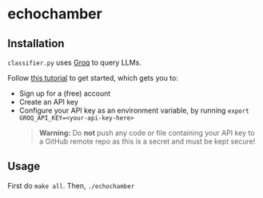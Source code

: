 # echochamber

## Installation

`classifier.py` uses [Groq](https://groq.com/) to query LLMs.

Follow [this tutorial](https://console.groq.com/docs/quickstart) to get started, which gets you to:
- Sign up for a (free) account
- Create an API key
- Configure your API key as an environment variable, by running
  `export GROQ_API_KEY=<your-api-key-here>`
  > **Warning:** Do **not** push any code or file containing your API key to a GitHub remote repo as this is a secret and must be kept secure!

## Usage

First do `make all`. Then, `./echochamber`

